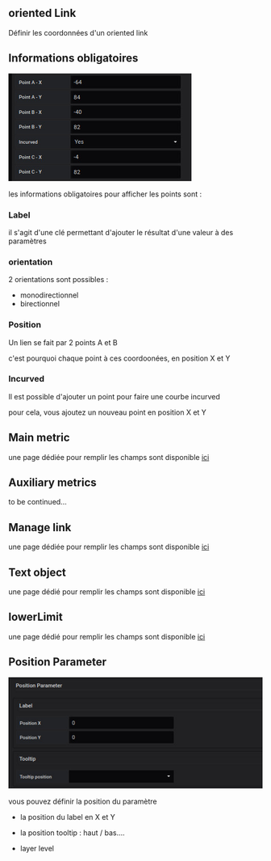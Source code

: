 


## oriented Link
Définir les coordonnées d'un oriented link


## Informations obligatoires


![saisie oriented link](coordinates/screen-oriented-link/obligatoire.jpg)


les informations obligatoires pour afficher les points sont : 



### Label 

il s'agit d'une clé permettant d'ajouter le résultat d'une valeur à des paramètres 

### orientation

2 orientations sont possibles : 

- monodirectionnel
- birectionnel



### Position

Un lien se fait par 2 points A et B

c'est pourquoi chaque point à ces coordoonées, en position X et Y


### Incurved

Il est possible d'ajouter un point pour faire une courbe incurved

pour cela, vous ajoutez un nouveau point en position X et Y






## Main metric

une page dédiée pour remplir les champs sont disponible [ici](coordinates-space-main-metric.md)




## Auxiliary metrics


to be continued...




## Manage link

une page dédiée pour remplir les champs sont disponible [ici](coordinates-manage-link.md)




## Text object


une page dédié pour remplir les champs sont disponible [ici](coordinates-text-object.md)




## lowerLimit



une page dédié pour remplir les champs sont disponible [ici](coordinates-lower-limit.md)



## Position Parameter


![position parameter](coordinates/screen-point/position-parameter.jpg)

vous pouvez définir la position du paramètre 


  - la position du label en X et Y


  - la position tooltip : 
haut / bas....


  - layer level






